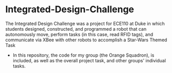 # Integrated-Design-Challenge
The Integrated Design Challenge was a project for ECE110 at Duke in which students designed, constructed, and programmed a robot that can autonomously move, perform tasks (in this case, read RFID tags), and communicate via XBee with other robots to accomplish a Star-Wars Themed Task 

- In this repository, the code for my group (the Orange Squadron), is included, as well as the overall project task, and other groups' individual tasks. 
